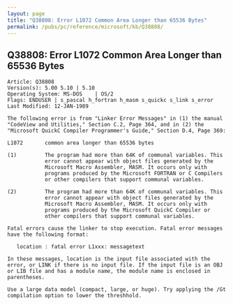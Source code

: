 ```yaml
---
layout: page
title: "Q38808: Error L1072 Common Area Longer than 65536 Bytes"
permalink: /pubs/pc/reference/microsoft/kb/Q38808/
---
```


## Q38808: Error L1072 Common Area Longer than 65536 Bytes

	Article: Q38808
	Version(s): 5.00 5.10 | 5.10
	Operating System: MS-DOS    | OS/2
	Flags: ENDUSER | s_pascal h_fortran h_masm s_quickc s_link s_error
	Last Modified: 12-JAN-1989
	
	The following error is from "Linker Error Messages" in (1) the manual
	"CodeView and Utilities," Section C.2, Page 364, and in (2) the
	"Microsoft QuickC Compiler Programmer's Guide," Section D.4, Page 369:
	
	L1072       common area longer than 65536 bytes
	
	(1)         The program had more than 64K of communal variables. This
	            error cannot appear with object files generated by the
	            Microsoft Macro Assembler, MASM. It occurs only with
	            programs produced by the Microsoft FORTRAN or C Compilers
	            or other compilers that support communal variables.
	
	(2)         The program had more than 64K of communal variables. This
	            error cannot appear with object files generated by the
	            Microsoft Macro Assembler, MASM. It occurs only with
	            programs produced by the Microsoft QuickC Compiler or
	            other compilers that support communal variables.
	
	Fatal errors cause the linker to stop execution. Fatal error messages
	have the following format:
	
	   location : fatal error L1xxx: messagetext
	
	In these messages, location is the input file associated with the
	error, or LINK if there is no input file. If the input file is an OBJ
	or LIB file and has a module name, the module name is enclosed in
	parentheses.
	
	Use a large data model (compact, large, or huge). Try applying the /Gt
	compilation option to lower the threshhold.
